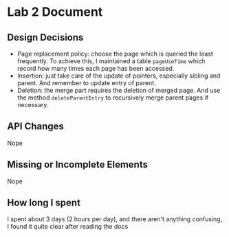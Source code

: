 # Lab 2 Document
## Design Decisions
* Page replacement policy: choose the page which is queried the 
least frequently. To achieve this, I maintained a table 
`pageUseTime` which record how many times each page has been
accessed.
* Insertion: just take care of the update of pointers, especially
sibling and parent. And remember to update entry of parent. 
* Deletion: the merge part requires the deletion of 
merged page. And use the method `deleteParentEntry`
to recursively merge parent pages if necessary.

## API Changes
Nope

## Missing or Incomplete Elements
Nope

## How long I spent
I spent about 3 days (2 hours per day), and there aren't anything confusing, I found it quite clear after reading the docs

